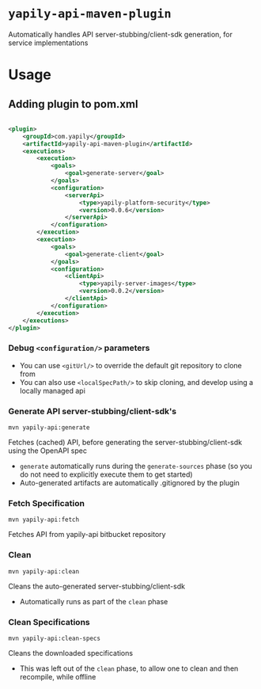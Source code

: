 # `yapily-api-maven-plugin`

Automatically handles API server-stubbing/client-sdk generation, for service implementations

# Usage

## Adding plugin to pom.xml

```xml

<plugin>
    <groupId>com.yapily</groupId>
    <artifactId>yapily-api-maven-plugin</artifactId>
    <executions>
        <execution>
            <goals>
                <goal>generate-server</goal>
            </goals>
            <configuration>
                <serverApi>
                    <type>yapily-platform-security</type>
                    <version>0.0.6</version>
                </serverApi>
            </configuration>
        </execution>
        <execution>
            <goals>
                <goal>generate-client</goal>
            </goals>
            <configuration>
                <clientApi>
                    <type>yapily-server-images</type>
                    <version>0.0.2</version>
                </clientApi>
            </configuration>
        </execution>
    </executions>
</plugin>
```

### Debug `<configuration/>` parameters

* You can use `<gitUrl/>` to override the default git repository to clone from
* You can also use `<localSpecPath/>` to skip cloning, and develop using a locally managed api

### Generate API server-stubbing/client-sdk's

```shell
mvn yapily-api:generate
```

Fetches (cached) API, before generating the server-stubbing/client-sdk using the OpenAPI spec

- `generate` automatically runs during the `generate-sources` phase (so you do not need to explicitly execute them to get started)
- Auto-generated artifacts are automatically .gitignored by the plugin

### Fetch Specification

```shell
mvn yapily-api:fetch
```

Fetches API from yapily-api bitbucket repository

### Clean

```shell
mvn yapily-api:clean
```

Cleans the auto-generated server-stubbing/client-sdk

- Automatically runs as part of the `clean` phase

### Clean Specifications

```shell
mvn yapily-api:clean-specs
```

Cleans the downloaded specifications

- This was left out of the `clean` phase, to allow one to clean and then recompile, while offline

